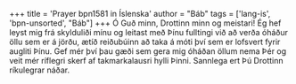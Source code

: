 +++
title = 'Prayer bpn1581 in Íslenska'
author = "Báb"
tags = ['lang-is', 'bpn-unsorted', "Báb"]
+++
Ó Guð minn, Drottinn minn og meistari! Ég hef leyst mig frá skylduliði mínu og leitast með Þínu fulltingi við að verða óháður öllu sem er á jörðu, ætíð reiðubúinn að taka á móti því sem er lofsvert fyrir augliti Þínu. Gef mér því þau gæði sem gera mig óháðan öllum nema Þér og veit mér ríflegri skerf af takmarkalausri hylli Þinni. Sann­lega ert Þú Drottinn ríkulegrar náðar.
